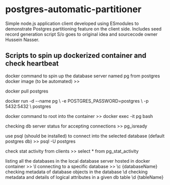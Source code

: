 # postgres-automatic-partitioner
Simple node.js application client developed using ESmodules to demonstrate Postgres partitioning feature on the client side. Includes seed record generation script
S/o goes to original idea and sourcecode owner Hussein Nasser.

## Scripts to spin up dockerized container and check heartbeat
docker command to spin up the database server named pg from postgres docker image (to be automated) >>

docker pull postgres 

docker run -d --name pg  \\ 
-e POSTGRES_PASSWORD=postgres  \\ 
-p 5432:5432  \\ 
postgres

docker command to root into the container >>
docker exec -it pg bash

checking db server status for accepting connections >> 
pg_isready

use psql (should be installed) to connect into the selected database (default postgres db) >>
psql -U postgres

check stat activity from clients >>
select * from pg_stat_activity

listing all the databases in the local database server hosted in docker container >>
\l
connecting to a specific database >>
\c {databaseName}
checking metadata of database objects in the database
\d 
checking metadata and details of logical attributes in a given db table
\d {tableName}